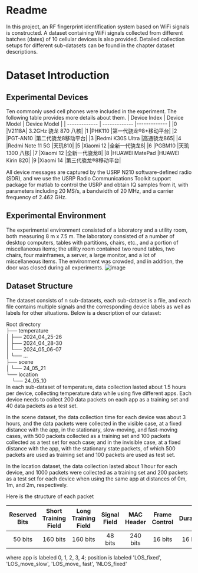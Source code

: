 Readme
======
In this project, an RF fingerprint identification system based on WiFi signals is constructed. A dataset containing WiFi signals collected from different batches (dates) of 10 cellular devices is also provided. Detailed collection setups for different sub-datasets can be found in the chapter dataset descriptions.

Dataset Introduction
======
Experimental Devices
------
Ten commonly used cell phones were included in the experiment. The following table provides more details about them.
| Device Index  | Device Model | Device Model | 
| ------------- | ------------- |------------- |
|0	|V2118A|	3.2GHz 骁龙 870 八核|
|1	|PHK110	|第一代骁龙®8+移动平台|
|2	|PGT-AN10	|第二代骁龙8移动平台|
|3	|Redmi K30S Ultra	|高通骁龙865|
|4	|Redmi Note 11 5G	|天玑810|
|5	|Xiaomi 12	|全新一代骁龙8|
|6	|PGBM10	|天玑 1300 八核|
|7	|Xiaomi 12	|全新一代骁龙8|
|8	|HUAWEI MatePad	|HUAWEI Kirin 820|
|9	|Xiaomi 14	|第三代骁龙®8移动平台|

All device messages are captured by the USRP N210 software-defined radio (SDR), and we use the USRP Radio Communications Toolkit support package for matlab to control the USRP and obtain IQ samples from it, with parameters including 20 MS/s, a bandwidth of 20 MHz, and a carrier frequency of 2.462 GHz.

Experimental Environment
------
The experimental environment consisted of a laboratory and a utility room, both measuring 8 m x 7.5 m. The laboratory consisted of a number of desktop computers, tables with partitions, chairs, etc., and a portion of miscellaneous items; the utility room contained two round tables, two chairs, four mainframes, a server, a large monitor, and a lot of miscellaneous items. The environment was crowded, and in addition, the door was closed during all experiments.
![image](https://github.com/1064947738/ASCII-Encoding-and-decoding/assets/163235170/bded9ba3-0057-4172-9419-84b9d6e6858d)

Dataset Structure
------
The dataset consists of n sub-datasets, each sub-dataset is a file, and each file contains multiple signals and the corresponding device labels as well as labels for other situations. Below is a description of our dataset:

Root directory  
├── temperature  
│  ├── 2024_04_25-26  
│  ├── 2024_04_28-30  
│  └── 2024_05_06-07  
│  └── ...  
├── scene  
│  └── 24_05_21  
└── location  
&nbsp;&nbsp;&nbsp;&nbsp;└── 24_05_10  
In each sub-dataset of temperature, data collection lasted about 1.5 hours per device, collecting temperature data while using five different apps. Each device needs to collect 200 data packets on each app as a training set and 40 data packets as a test set.

In the scene dataset, the data collection time for each device was about 3 hours, and the data packets were collected in the visible case, at a fixed distance with the app, in the stationary, slow-moving, and fast-moving cases, with 500 packets collected as a training set and 100 packets collected as a test set for each case; and in the invisible case, at a fixed distance with the app, with the stationary state packets, of which 500 packets are used as training set and 100 packets are used as test set.

In the location dataset, the data collection lasted about 1 hour for each device, and 1000 packets were collected as a training set and 200 packets as a test set for each device when using the same app at distances of 0m, 1m, and 2m, respectively.

Here is the structure of each packet

| Reserved Bits| Short Training Field| Long Training Field  | Signal Field  | MAC Header  | Frame Control  | Duration     | Address 1      | Address 2      | Address 3      | Sequence Control  | Frame Body    | Date         | Temperature   | App_label    | Distance    | Position    | Frame Check Sequence |Reserved Bits|
|:--------------:|:--------------:|:--------------:|:--------------:|:--------------:|:--------------:|:------------:|:--------------:|:--------------:|:--------------:|:------------------:|:-------------:|:------------:|:-------------:|:------------:|:-----------:|:-----------:|:---------------------:|:---------------------:|
| 50 bits         | 160 bits         | 160 bits         | 48 bits         | 240 bits         | 16 bits         | 16 bits       | 48 bits         | 48 bits         | 48 bits         | 16 bits             | Variable      | "24_xx_xx"   | 'xx'          | 'x'          | 'xm'        | 'string'    | 32 bits                |40 bits         |


where app is labeled 0, 1, 2, 3, 4; position is labeled 'LOS_fixed', 'LOS_move_slow', 'LOS_move_ fast', 'NLOS_fixed'
